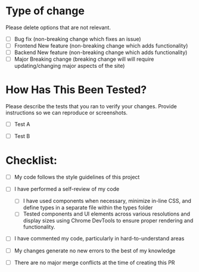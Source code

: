 # Type of change

Please delete options that are not relevant.

- [ ] Bug fix (non-breaking change which fixes an issue)
- [ ] Frontend New feature (non-breaking change which adds functionality)
- [ ] Backend New feature (non-breaking change which adds functionality)
- [ ] Major Breaking change (breaking change will will require updating/changing major aspects of the site)

# How Has This Been Tested?

Please describe the tests that you ran to verify your changes. Provide instructions so we can reproduce or screenshots.

- [ ] Test A
- [ ] Test B


# Checklist:
- [ ] My code follows the style guidelines of this project
- [ ] I have performed a self-review of my code
    - [ ] I have used components when necessary, minimize in-line CSS, and define types in a separate file within the types folder
    - [ ] Tested components and UI elements across various resolutions and display sizes using Chrome DevTools to ensure proper rendering and functionality.
- [ ] I have commented my code, particularly in hard-to-understand areas
- [ ] My changes generate no new errors to the best of my knowledge
- [ ] There are no major merge conflicts at the time of creating this PR



